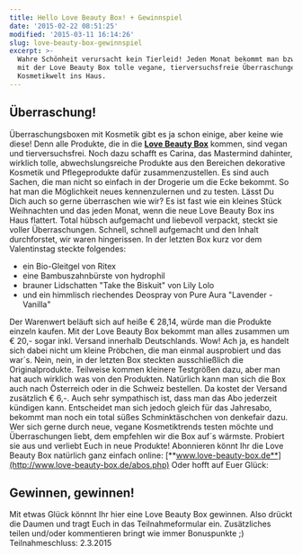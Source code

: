 ```yaml
---
title: Hello Love Beauty Box! + Gewinnspiel
date: '2015-02-22 08:51:25'
modified: '2015-03-11 16:14:26'
slug: love-beauty-box-gewinnspiel
excerpt: >-
  Wahre Schönheit verursacht kein Tierleid! Jeden Monat bekommt man bzw. frau
  mit der Love Beauty Box tolle vegane, tierversuchsfreie Überraschungen aus der
  Kosmetikwelt ins Haus.
---
```


## Überraschung!

Überraschungsboxen mit Kosmetik gibt es ja schon einige, aber keine wie diese! Denn alle Produkte, die in die [**Love Beauty Box**](http://www.love-beauty-box.de/) kommen, sind vegan und tierversuchsfrei. Noch dazu schafft es Carina, das Mastermind dahinter, wirklich tolle, abwechslungsreiche Produkte aus den Bereichen dekorative Kosmetik und Pflegeprodukte dafür zusammenzustellen. Es sind auch Sachen, die man nicht so einfach in der Drogerie um die Ecke bekommt. So hat man die Möglichkeit neues kennenzulernen und zu testen. Lässt Du Dich auch so gerne überraschen wie wir? Es ist fast wie ein kleines Stück Weihnachten und das jeden Monat, wenn die neue Love Beauty Box ins Haus flattert. Total hübsch aufgemacht und liebevoll verpackt, steckt sie voller Überraschungen. Schnell, schnell aufgemacht und den Inhalt durchforstet, wir waren hingerissen. In der letzten Box kurz vor dem Valentinstag steckte folgendes:

*   ein Bio-Gleitgel von Ritex
*   eine Bambuszahnbürste von hydrophil
*   brauner Lidschatten "Take the Biskuit" von Lily Lolo
*   und ein himmlisch riechendes Deospray von Pure Aura "Lavender - Vanilla"

Der Warenwert beläuft sich auf heiße € 28,14, würde man die Produkte einzeln kaufen. Mit der Love Beauty Box bekommt man alles zusammen um € 20,- sogar inkl. Versand innerhalb Deutschlands. Wow! Ach ja, es handelt sich dabei nicht um kleine Pröbchen, die man einmal ausprobiert und das war´s. Nein, nein, in der letzten Box steckten ausschließlich die Originalprodukte. Teilweise kommen kleinere Testgrößen dazu, aber man hat auch wirklich was von den Produkten. Natürlich kann man sich die Box auch nach Österreich oder in die Schweiz bestellen. Da kostet der Versand zusätzlich € 6,-. Auch sehr sympathisch ist, dass man das Abo jederzeit kündigen kann. Entscheidet man sich jedoch gleich für das Jahresabo, bekommt man noch ein total süßes Schminktäschchen von denkefair dazu. Wer sich gerne durch neue, vegane Kosmetiktrends testen möchte und Überraschungen liebt, dem empfehlen wir die Box auf´s wärmste. Probiert sie aus und verliebt Euch in neue Produkte! Abonnieren könnt Ihr die Love Beauty Box natürlich ganz einfach online: [**www.love-beauty-box.de**](http://www.love-beauty-box.de/abos.php) Oder hofft auf Euer Glück:

## Gewinnen, gewinnen!

Mit etwas Glück könnnt Ihr hier eine Love Beauty Box gewinnen. Also drückt die Daumen und tragt Euch in das Teilnahmeformular ein. Zusätzliches teilen und/oder kommentieren bringt wie immer Bonuspunkte ;) Teilnahmeschluss: 2.3.2015
